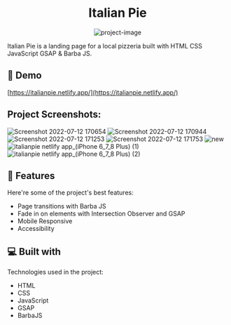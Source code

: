<h1 align="center" id="title">Italian Pie</h1>

<p align="center"><img src="https://socialify.git.ci/VictorMtzCode/Pizzeria-Landing-/image?font=Inter&amp;language=1&amp;owner=1&amp;pattern=Circuit%20Board&amp;theme=Light" alt="project-image"></p>

<p id="description">Italian Pie is a landing page for a local pizzeria built with HTML CSS JavaScript GSAP &amp; Barba JS.</p>

<h2>🚀 Demo</h2>

[https://italianpie.netlify.app/](https://italianpie.netlify.app/)

<h2>Project Screenshots:</h2>

![Screenshot 2022-07-12 170654](https://user-images.githubusercontent.com/93169407/178598445-a2c4f3d5-445c-4b3e-b57b-1fc8aeac589f.png)
![Screenshot 2022-07-12 170944](https://user-images.githubusercontent.com/93169407/178598569-86015e4a-594c-421f-a6d4-1ec396ef349f.png)
![Screenshot 2022-07-12 171253](https://user-images.githubusercontent.com/93169407/178598582-785f47c5-eec0-41a0-9795-1c1944591797.png)
![Screenshot 2022-07-12 171753](https://user-images.githubusercontent.com/93169407/178598594-5cc4e08c-72c1-4969-aa03-e071331768c2.png)
![new](https://user-images.githubusercontent.com/93169407/178598961-4f095f9b-d5ee-43a3-839f-d28096b2c6a5.png)
![italianpie netlify app_(iPhone 6_7_8 Plus) (1)](https://user-images.githubusercontent.com/93169407/178598648-c0597ca4-1490-4403-8ebd-823d17fdb0f8.png)
![italianpie netlify app_(iPhone 6_7_8 Plus) (2)](https://user-images.githubusercontent.com/93169407/178598654-5548f767-ee64-4fdf-aae7-13e3c836579e.png)
  
<h2>🧐 Features</h2>

Here're some of the project's best features:

*   Page transitions with Barba JS
*   Fade in on elements with Intersection Observer and GSAP
*   Mobile Responsive
*   Accessibility

<h2>💻 Built with</h2>

Technologies used in the project:

*   HTML
*   CSS
*   JavaScript
*   GSAP
*   BarbaJS
